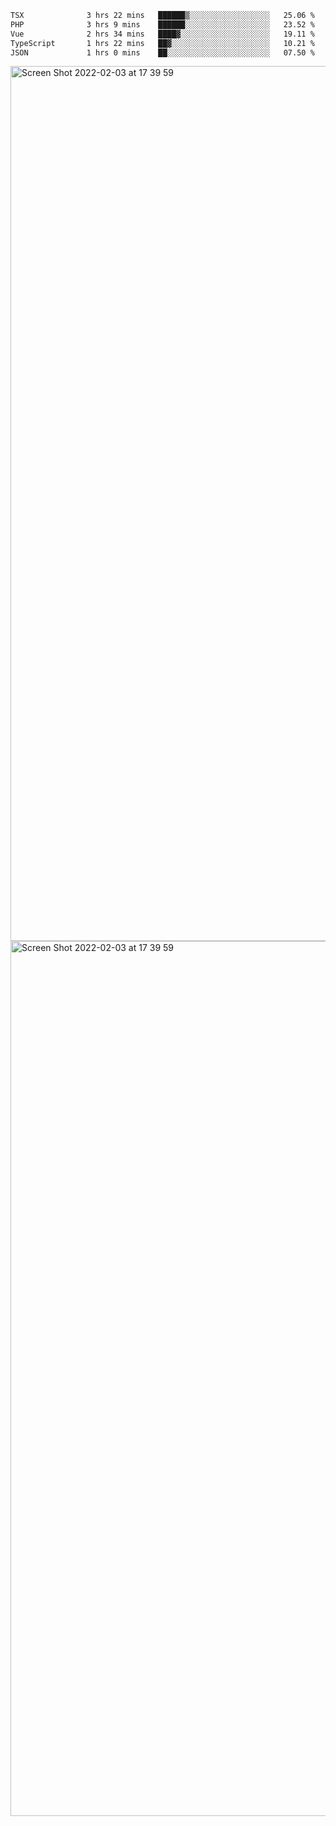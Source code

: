 <!--START_SECTION:waka-->

```txt
TSX              3 hrs 22 mins   ██████▒░░░░░░░░░░░░░░░░░░   25.06 %
PHP              3 hrs 9 mins    ██████░░░░░░░░░░░░░░░░░░░   23.52 %
Vue              2 hrs 34 mins   ████▓░░░░░░░░░░░░░░░░░░░░   19.11 %
TypeScript       1 hrs 22 mins   ██▓░░░░░░░░░░░░░░░░░░░░░░   10.21 %
JSON             1 hrs 0 mins    ██░░░░░░░░░░░░░░░░░░░░░░░   07.50 %
```

<!--END_SECTION:waka-->

<img width="1400" alt="Screen Shot 2022-02-03 at 17 39 59" src="https://user-images.githubusercontent.com/45716542/152387304-f2b60485-53a6-4f4b-a818-5cefb1b0c0ae.png">
<img width="1400" alt="Screen Shot 2022-02-03 at 17 39 59" src="https://user-images.githubusercontent.com/45716542/152387273-ea5cdf21-2a45-44da-8bef-00c1763b1d42.png">
